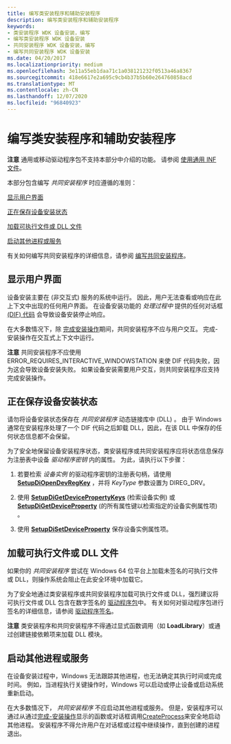 ```yaml
---
title: 编写类安装程序和辅助安装程序
description: 编写类安装程序和辅助安装程序
keywords:
- 类安装程序 WDK 设备安装，编写
- 编写类安装程序 WDK 设备安装
- 共同安装程序 WDK 设备安装，编写
- 编写共同安装程序 WDK 设备安装
ms.date: 04/20/2017
ms.localizationpriority: medium
ms.openlocfilehash: 3e11a55eb1daa71c1a038121232f0513a46a8367
ms.sourcegitcommit: 418e6617e2a695c9cb4b37b5b60e264760858acd
ms.translationtype: MT
ms.contentlocale: zh-CN
ms.lasthandoff: 12/07/2020
ms.locfileid: "96840923"
---
```

# <a name="writing-class-installers-and-co-installers"></a>编写类安装程序和辅助安装程序


**注意**  通用或移动驱动程序包不支持本部分中介绍的功能。 请参阅 [使用通用 INF 文件](using-a-universal-inf-file.md)。

 

本部分包含编写 *共同安装程序* 时应遵循的准则：

[显示用户界面](#displaying-a-user-interface)

[正在保存设备安装状态](#saving-device-installation-state)

[加载可执行文件或 DLL 文件](#loading-executable-or-dll-files)

[启动其他进程或服务](#starting-other-processes-or-services)

有关如何编写共同安装程序的详细信息，请参阅 [编写共同安装程序](writing-a-co-installer.md)。

## <a name="displaying-a-user-interface"></a>显示用户界面


设备安装主要在 (非交互式) 服务的系统中运行。 因此，用户无法查看或响应在此上下文中出现的任何用户界面。 在设备安装功能的 *处理过程中* 提供的任何对话框 [ (DIF) 代码](/previous-versions/ff541307(v=vs.85)) 会导致设备安装停止响应。

在大多数情况下，除 [完成安装操作](finish-install-actions--windows-vista-and-later-.md)期间，共同安装程序不应与用户交互。 完成-安装操作在交互式上下文中运行。

**注意**  共同安装程序不应使用 ERROR_REQUIRES_INTERACTIVE_WINDOWSTATION 来使 DIF 代码失败，因为这会导致设备安装失败。 如果设备安装需要用户交互，则共同安装程序应支持完成安装操作。

 

## <a name="saving-device-installation-state"></a>正在保存设备安装状态


请勿将设备安装状态保存在 *共同安装程序* 动态链接库中 (DLL) 。 由于 Windows 通常在安装程序处理了一个 DIF 代码之后卸载 DLL，因此，在该 DLL 中保存的任何状态信息都不会保留。

为了安全地保留设备安装程序状态，类安装程序或共同安装程序应将状态信息保存为注册表中设备 *驱动程序密钥* 内的属性。 为此，请执行以下步骤：

1.  若要检索 *设备实例* 的驱动程序密钥的注册表句柄，请使用 [**SetupDiOpenDevRegKey**](/windows/win32/api/setupapi/nf-setupapi-setupdiopendevregkey) ，并将 *KeyType* 参数设置为 DIREG_DRV。

2.  使用 [**SetupDiGetDevicePropertyKeys**](/windows/win32/api/setupapi/nf-setupapi-setupdigetdevicepropertykeys) (检索设备实例) 或 [**SetupDiGetDeviceProperty**](/windows/win32/api/setupapi/nf-setupapi-setupdigetdevicepropertyw) (的所有属性键以检索指定的设备实例属性项) 。

3.  使用 [**SetupDiSetDeviceProperty**](/windows/win32/api/setupapi/nf-setupapi-setupdisetdevicepropertyw) 保存设备实例属性项。

## <a name="loading-executable-or-dll-files"></a>加载可执行文件或 DLL 文件


如果你的 *共同安装程序* 尝试在 Windows 64 位平台上加载未签名的可执行文件或 DLL，则操作系统会阻止在此安全环境中加载它。

为了安全地通过类安装程序或共同安装程序加载可执行文件或 DLL，强烈建议将可执行文件或 DLL 包含在数字签名的 [驱动程序包](driver-packages.md)中。 有关如何对驱动程序包进行签名的详细信息，请参阅 [驱动程序签名](driver-signing.md)。

**注意**  类安装程序和共同安装程序不得通过显式函数调用（如 **LoadLibrary**）或通过创建链接依赖项来加载 DLL 模块。

 

## <a name="starting-other-processes-or-services"></a>启动其他进程或服务


在设备安装过程中，Windows 无法跟踪其他进程，也无法确定其执行时间或完成时间。 例如，当进程执行关键操作时，Windows 可以启动或停止设备或启动系统重新启动。

在大多数情况下， *共同安装程序* 不应启动其他进程或服务。 但是，安装程序可以通过从通过[完成-安装操作](finish-install-actions--windows-vista-and-later-.md)显示的函数或对话框调用[CreateProcess](/windows/win32/api/processthreadsapi/nf-processthreadsapi-createprocessa)来安全地启动其他进程。 安装程序不得允许用户在对话框或过程中继续操作，直到创建的进程退出。

 

 





